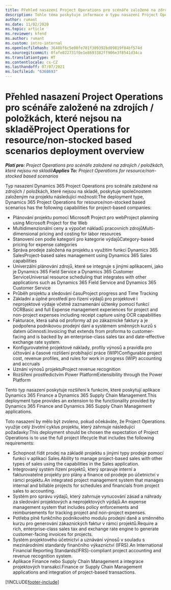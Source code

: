 ```yaml
---
title: Přehled nasazení Project Operations pro scénáře založené na zdrojích / položkách, které nejsou na skladě
description: Tohle téma poskytuje informace o typu nasazení Project Operations pro scénáře založené na zdrojích / položkách, které nejsou na skladě.
author: rumant
ms.date: 11/02/2020
ms.topic: article
ms.reviewer: kfend
ms.author: rumant
ms.custom: intro-internal
ms.openlocfilehash: 3648bf6c5e00fe701f309392bd09819f84bf574d
ms.sourcegitcommit: 0fafe022731f0e1e8693382ff906e3f8541d34ca
ms.translationtype: HT
ms.contentlocale: cs-CZ
ms.lasthandoff: 07/07/2021
ms.locfileid: "6368693"
---
```

# <a name="project-operations-for-resourcenon-stocked-based-scenarios-deployment-overview"></a><span data-ttu-id="d20ee-103">Přehled nasazení Project Operations pro scénáře založené na zdrojích / položkách, které nejsou na skladě</span><span class="sxs-lookup"><span data-stu-id="d20ee-103">Project Operations for resource/non-stocked based scenarios deployment overview</span></span>

<span data-ttu-id="d20ee-104">_**Platí pro:** Project Operations pro scénáře založené na zdrojích / položkách, které nejsou na skladě_</span><span class="sxs-lookup"><span data-stu-id="d20ee-104">_**Applies To:** Project Operations for resource/non-stocked based scenarios_</span></span>

<span data-ttu-id="d20ee-105">Typ nasazení Dynamics 365 Project Operations pro scénáře založené na zdrojích / položkách, které nejsou na skladě, poskytuje společnostem založeným na projektu následující možnosti:</span><span class="sxs-lookup"><span data-stu-id="d20ee-105">The deployment type, Dynamics 365 Project Operations for resource/non-stocked based scenarios has the following capabilities for project-based companies:</span></span>

- <span data-ttu-id="d20ee-106">Plánování projektu pomocí Microsoft Project pro web</span><span class="sxs-lookup"><span data-stu-id="d20ee-106">Project planning using Microsoft Project for the Web</span></span>
- <span data-ttu-id="d20ee-107">Multidimenzionální ceny a výpočet nákladů pracovních zdrojů</span><span class="sxs-lookup"><span data-stu-id="d20ee-107">Multi-dimensional pricing and costing for labor resources</span></span>
- <span data-ttu-id="d20ee-108">Stanovení cen podle kategorií pro kategorie výdajů</span><span class="sxs-lookup"><span data-stu-id="d20ee-108">Category-based pricing for expense categories</span></span>
- <span data-ttu-id="d20ee-109">Správa prodeje založená na projektu s využitím funkcí Dynamics 365 Sales</span><span class="sxs-lookup"><span data-stu-id="d20ee-109">Project-based sales management using Dynamics 365 Sales capabilities</span></span>
- <span data-ttu-id="d20ee-110">Univerzální plánování zdrojů, které se integruje s jinými aplikacemi, jako je Dynamics 365 Field Service a Dynamics 365 Customer Service</span><span class="sxs-lookup"><span data-stu-id="d20ee-110">Universal resource scheduling that integrates with other applications such as Dynamics 365 Field Service and Dynamics 365 Customer Service</span></span>
- <span data-ttu-id="d20ee-111">Průběh projektu a sledování času</span><span class="sxs-lookup"><span data-stu-id="d20ee-111">Project progress and Time Tracking</span></span>
- <span data-ttu-id="d20ee-112">Základní a úplné prostředí pro řízení výdajů pro projektové i neprojektové výdaje včetně zaznamenání účtenky pomocí funkcí OCR</span><span class="sxs-lookup"><span data-stu-id="d20ee-112">Basic and full Expense management experiences for project and non-project expenses including receipt capture using OCR capabilities</span></span>
- <span data-ttu-id="d20ee-113">Fakturace, která sahá od proformy až po zákaznické faktury a je podpořena podnikovou prodejní daní a systémem směnných kurzů s datem účinnosti.</span><span class="sxs-lookup"><span data-stu-id="d20ee-113">Invoicing that extends from proforma to customer-facing and is backed by an enterprise-class sales tax and date-effective exchange rate system.</span></span>
- <span data-ttu-id="d20ee-114">Konfigurovatelné projektové náklady, profily výnosů a pravidla pro účtování a časové rozlišení probíhající práce (WIP)</span><span class="sxs-lookup"><span data-stu-id="d20ee-114">Configurable project cost, revenue profiles, and rules for work in progress (WIP) accounting and accruals</span></span>
- <span data-ttu-id="d20ee-115">Uznání výnosů projektu</span><span class="sxs-lookup"><span data-stu-id="d20ee-115">Project revenue recognition</span></span>
- <span data-ttu-id="d20ee-116">Rozšíření prostředictvím Power Platform</span><span class="sxs-lookup"><span data-stu-id="d20ee-116">Extensibility through the Power Platform</span></span>

<span data-ttu-id="d20ee-117">Tento typ nasazení poskytuje rozšíření k funkcím, které poskytují aplikace Dynamics 365 Finance a Dynamics 365 Supply Chain Management.</span><span class="sxs-lookup"><span data-stu-id="d20ee-117">This deployment type provides an extension to the functionality provided by Dynamics 365 Finance and Dynamics 365 Supply Chain Management applications.</span></span>

<span data-ttu-id="d20ee-118">Toto nasazení by mělo být zvoleno, pokud očekáváte, že Project Operations využije celý životní cyklus projektu, který zahrnuje následující požadavky:</span><span class="sxs-lookup"><span data-stu-id="d20ee-118">This deployment should be chosen the expectation of Project Operations is to use the full project lifecycle that includes the following requirements:</span></span>

- <span data-ttu-id="d20ee-119">Schopnost řídit prodej na základě projektu s jinými typy prodeje pomocí funkcí v aplikaci Sales.</span><span class="sxs-lookup"><span data-stu-id="d20ee-119">Ability to manage project-based sales with other types of sales using the capabilities in the Sales application.</span></span>
- <span data-ttu-id="d20ee-120">Integrovaný systém řízení projektů, který spravuje interní a fakturovatelné projekty pro plány a finance od prodeje po účetnictví v rámci projektu.</span><span class="sxs-lookup"><span data-stu-id="d20ee-120">An integrated project management system that manages internal and billable projects for schedules and financials from project sales to accounting.</span></span>
- <span data-ttu-id="d20ee-121">Systém pro správu výdajů, který zahrnuje vynucování zásad a náhrady za sledování projektových a neprojektových výdajů.</span><span class="sxs-lookup"><span data-stu-id="d20ee-121">An expense management system that includes policy enforcements and reimbursements for tracking project and non-project expenses.</span></span>
- <span data-ttu-id="d20ee-122">Potřeba plně funkčního podnikového modulu prodejní daně a směnného kurzu pro generování zákaznických faktur v rámci projektů.</span><span class="sxs-lookup"><span data-stu-id="d20ee-122">Require a rich, enterprise-class sales tax and exchange rate engine to generate customer-facing invoices for projects.</span></span>
- <span data-ttu-id="d20ee-123">Systém projektového účetnictví a uznávání výnosů v souladu s mezinárodními standardy finančního výkaznictví (IFRS).</span><span class="sxs-lookup"><span data-stu-id="d20ee-123">An International Financial Reporting Standards(IFRS)-compliant project accounting and revenue recognition system.</span></span>
- <span data-ttu-id="d20ee-124">Aplikace Finance nebo Supply Chain Management a integrace projektových transakcí.</span><span class="sxs-lookup"><span data-stu-id="d20ee-124">Finance or Supply Chain Management applications and integration of project-based transactions.</span></span>


[!INCLUDE[footer-include](../includes/footer-banner.md)]